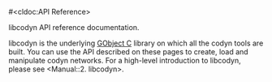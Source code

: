 #<cldoc:API Reference>

libcodyn API reference documentation.

libcodyn is the underlying [GObject C][]
library on which all the codyn tools are built. You can use the API described
on these pages to create, load and manipulate codyn networks. For a high-level
introduction to libcodyn, please see <Manual::2. libcodyn>.

[GObject C]: https://developer.gnome.org/gobject/stable/
